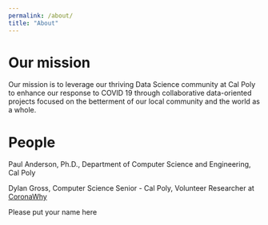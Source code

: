 ```yaml
---
permalink: /about/
title: "About"
---
```


# Our mission

Our mission is to leverage our thriving Data Science community at Cal Poly to enhance our response to COVID 19 through collaborative data-oriented projects focused on the betterment of our local community and the world as a whole.

# People
Paul Anderson, Ph.D., Department of Computer Science and Engineering, Cal Poly

Dylan Gross, Computer Science Senior - Cal Poly, Volunteer Researcher at [CoronaWhy](coronawhy.org)

Please put your name here
